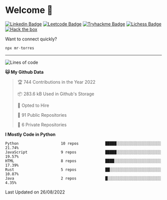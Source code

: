 # Welcome 👋

[![Linkedin Badge](https://img.shields.io/badge/-PedroTorres-blue?style=flat-square&logo=Linkedin&logoColor=white&link=https://www.linkedin.com/in/PedroTorres/)](https://www.linkedin.com/in/pedro-torres-cruz/)
[![Leetcode Badge](https://img.shields.io/badge/profile-leetcode-green)](https://leetcode.com/corfucinas/)
[![Tryhackme Badge](https://img.shields.io/badge/profile-tryhackme-blue)](https://tryhackme.com/p/Corfucinas/)
[![Lichess Badge](https://img.shields.io/badge/challenge_me-lichess-yellow)](https://lichess.org/@/Corfucinas)
[![Hack the box](https://img.shields.io/badge/hack_the_box-profile-red)](https://www.hackthebox.eu/profile/375826)

Want to connect quickly?

```javascript
npx mr-torres
```

---

<!--START_SECTION:waka-->
![Lines of code](https://img.shields.io/badge/From%20Hello%20World%20I%27ve%20Written-1.7%20million%20lines%20of%20code-blue)

**🐱 My Github Data** 

> 🏆 744 Contributions in the Year 2022
 > 
> 📦 283.6 kB Used in Github's Storage 
 > 
> 💼 Opted to Hire
 > 
> 📜 91 Public Repositories 
 > 
> 🔑 6 Private Repositories  
 > 
**I Mostly Code in Python** 

```text
Python                   10 repos            █████░░░░░░░░░░░░░░░░░░░░   21.74% 
JavaScript               9 repos             █████░░░░░░░░░░░░░░░░░░░░   19.57% 
HTML                     8 repos             ████░░░░░░░░░░░░░░░░░░░░░   17.39% 
Rust                     5 repos             ██░░░░░░░░░░░░░░░░░░░░░░░   10.87% 
Java                     2 repos             █░░░░░░░░░░░░░░░░░░░░░░░░   4.35%

```



 Last Updated on 26/08/2022
<!--END_SECTION:waka-->
